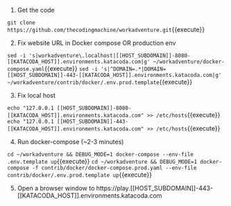 1. Get the code

`git clone https://github.com/thecodingmachine/workadventure.git`{{execute}}

2. Fix website URL in Docker compose OR production env

`sed -i 's|workadventure\.localhost|[[HOST_SUBDOMAIN]]-8080-[[KATACODA_HOST]].environments.katacoda.com|g' ~/workadventure/docker-compose.yaml`{{execute}}
`sed -i 's|^DOMAIN=.*|DOMAIN=[[HOST_SUBDOMAIN]]-443-[[KATACODA_HOST]].environments.katacoda.com|g' ~/workadventure/contrib/docker/.env.prod.template`{{execute}}

3. Fix local host

`echo "127.0.0.1 [[HOST_SUBDOMAIN]]-8080-[[KATACODA_HOST]].environments.katacoda.com" >> /etc/hosts`{{execute}}
`echo "127.0.0.1 [[HOST_SUBDOMAIN]]-443-[[KATACODA_HOST]].environments.katacoda.com" >> /etc/hosts`{{execute}}

4. Run docker-compose (~2-3 minutes)

`cd ~/workadventure && DEBUG_MODE=1 docker-compose --env-file .env.template up`{{execute}}
`cd ~/workadventure && DEBUG_MODE=1 docker-compose -f contrib/docker/docker-compose.prod.yaml --env-file contrib/docker/.env.prod.template up`{{execute}}

5. Open a browser window to https://play.[[HOST_SUBDOMAIN]]-443-[[KATACODA_HOST]].environments.katacoda.com

